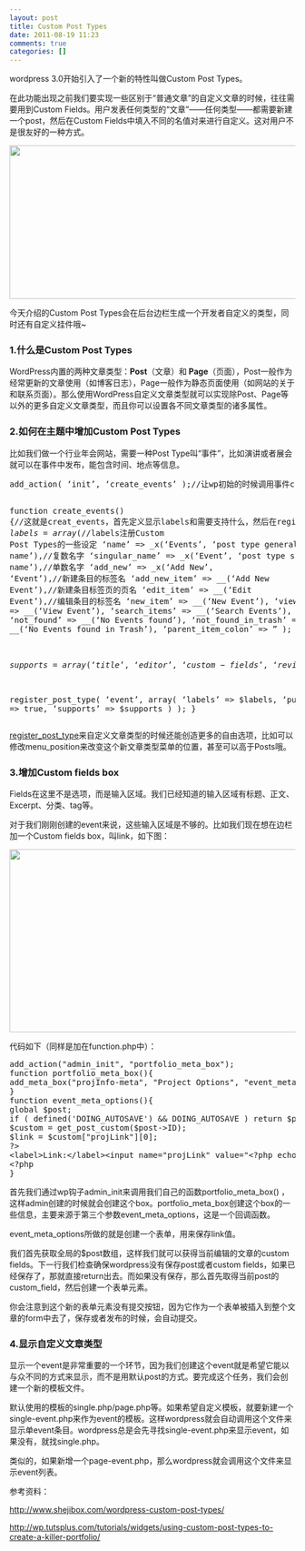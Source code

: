 ```yaml
---
layout: post
title: Custom Post Types
date: 2011-08-19 11:23
comments: true
categories: []
---
```

wordpress 3.0开始引入了一个新的特性叫做Custom Post Types。

在此功能出现之前我们要实现一些区别于“普通文章”的自定义文章的时候，往往需要用到Custom Fields。用户发表任何类型的“文章”——任何类型——都需要新建一个post，然后在Custom Fields中填入不同的名值对来进行自定义。这对用户不是很友好的一种方式。<!--more-->

<img title="custom fields" src="http://yuguo.us/weblog/files/2011/08/custom-fields.png" alt="" width="710" height="270" />

今天介绍的Custom Post Types会在后台边栏生成一个开发者自定义的类型，同时还有自定义挂件哦~
<h3>1.什么是Custom Post Types</h3>
WordPress内置的两种文章类型：<strong>Post</strong>（文章）和<strong> Page</strong>（页面），Post一般作为经常更新的文章使用（如博客日志），Page一般作为静态页面使用（如网站的关于和联系页面）。那么使用WordPress自定义文章类型就可以实现除Post、Page等以外的更多自定义文章类型，而且你可以设置各不同文章类型的诸多属性。
<h3>2.如何在主题中增加Custom Post Types</h3>
比如我们做一个行业年会网站，需要一种Post Type叫“事件”，比如演讲或者展会就可以在事件中发布，能包含时间、地点等信息。
<pre>add_action( ‘init’, ‘create_events’ );//让wp初始的时候调用事件create_events

function create_events() {//这就是creat_events，首先定义显示labels和需要支持什么，然后在register_post_type，大功告成
$labels = array(//$labels注册Custom Post Types的一些设定
‘name’ =&gt; _x(‘Events’, ‘post type general name’),//复数名字
‘singular_name’ =&gt; _x(‘Event’, ‘post type singular name’),//单数名字
‘add_new’ =&gt; _x(‘Add New’, ‘Event’),//新建条目的标签名
‘add_new_item’ =&gt; __(‘Add New Event’),//新建条目标签页的页名
‘edit_item’ =&gt; __(‘Edit Event’),//编辑条目的标签名
‘new_item’ =&gt; __(‘New Event’),
‘view_item’ =&gt; __(‘View Event’),
‘search_items’ =&gt; __(‘Search Events’),
‘not_found’ =&gt; __(‘No Events found’),
‘not_found_in_trash’ =&gt; __(‘No Events found in Trash’),
‘parent_item_colon’ =&gt; ”
);

$supports = array(‘title’, ‘editor’, ‘custom-fields’, ‘revisions’, ‘excerpt’);
//$supports数组告诉wordpress这个文章类型可以支持什么（比如文章摘要excerpt）

register_post_type( ‘event’,
array(
‘labels’ =&gt; $labels,
‘public’ =&gt; true,
‘supports’ =&gt; $supports
)
);
}</pre>
<a href="http://codex.wordpress.org/Function_Reference/register_post_type">register_post_type</a>来自定义文章类型的时候还能创造更多的自由选项，比如可以修改menu_position来改变这个新文章类型菜单的位置，甚至可以高于Posts哦。
<h3>3.增加Custom fields box</h3>
Fields在这里不是选项，而是输入区域。我们已经知道的输入区域有标题、正文、Excerpt、分类、tag等。

对于我们刚刚创建的event来说，这些输入区域是不够的。比如我们现在想在边栏加一个Custom fields box，叫link，如下图：

<a href="http://yuguo.us/weblog/files/2011/08/custom-fields.png"></a><a href="http://yuguo.us/weblog/files/2011/08/project-options.png"><img class="aligncenter size-full wp-image-840" title="project-options" src="http://yuguo.us/weblog/files/2011/08/project-options.png" alt="" width="581" height="322" /></a>

代码如下（同样是加在function.php中）：
<pre>add_action("admin_init", "portfolio_meta_box");
function portfolio_meta_box(){
add_meta_box("projInfo-meta", "Project Options", "event_meta_options", "event", "side", "low");
}
function event_meta_options(){
global $post;
if ( defined('DOING_AUTOSAVE') &amp;&amp; DOING_AUTOSAVE ) return $post_id;
$custom = get_post_custom($post-&gt;ID);
$link = $custom["projLink"][0];
?&gt;
&lt;label&gt;Link:&lt;/label&gt;&lt;input name="projLink" value="&lt;?php echo $link; ?&gt;" /&gt;
&lt;?php
}</pre>
首先我们通过wp钩子admin_init来调用我们自己的函数portfolio_meta_box() ，这样admin创建的时候就会创建这个box。portfolio_meta_box创建这个box的一些信息，主要来源于第三个参数event_meta_options，这是一个回调函数。

event_meta_options所做的就是创建一个表单，用来保存link值。

我们首先获取全局的$post数组，这样我们就可以获得当前编辑的文章的custom fields。下一行我们检查确保wordpress没有保存post或者custom fields，如果已经保存了，那就直接return出去。而如果没有保存，那么首先取得当前post的custom_field，然后创建一个表单元素。

你会注意到这个新的表单元素没有提交按钮，因为它作为一个表单被插入到整个文章的form中去了，保存或者发布的时候，会自动提交。
<h3>4.显示自定义文章类型</h3>
显示一个event是非常重要的一个环节，因为我们创建这个event就是希望它能以与众不同的方式来显示，而不是用默认post的方式。要完成这个任务，我们会创建一个新的模板文件。

默认使用的模板的single.php/page.php等。如果希望自定义模板，就要新建一个single-event.php来作为event的模板。这样wordpress就会自动调用这个文件来显示单event条目。wordpress总是会先寻找single-event.php来显示event，如果没有，就找single.php。

类似的，如果新增一个page-event.php，那么wordpress就会调用这个文件来显示event列表。

参考资料：

<a href="http://www.shejibox.com/wordpress-custom-post-types/">http://www.shejibox.com/wordpress-custom-post-types/</a>

<a href="http://wp.tutsplus.com/tutorials/widgets/using-custom-post-types-to-create-a-killer-portfolio/">http://wp.tutsplus.com/tutorials/widgets/using-custom-post-types-to-create-a-killer-portfolio/</a>
<div><span style="color: #0000ee; -webkit-text-decorations-in-effect: underline;">
</span></div>
